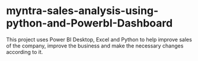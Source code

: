 # myntra-sales-analysis-using-python-and-PowerbI-Dashboard
This project uses Power BI Desktop, Excel and Python to help improve sales of the company, improve the business and make the necessary changes according to it.
